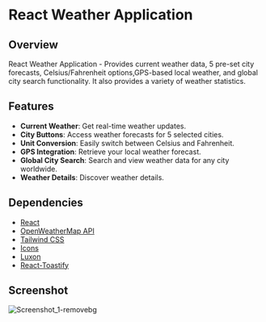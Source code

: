 # React Weather Application

## Overview

React Weather Application - Provides current weather data, 5 pre-set city forecasts, Celsius/Fahrenheit options,GPS-based local weather, and global city search functionality. It also provides a variety of weather statistics.

## Features

- **Current Weather**: Get real-time weather updates.
- **City Buttons**: Access weather forecasts for 5 selected cities.
- **Unit Conversion**: Easily switch between Celsius and Fahrenheit.
- **GPS Integration**: Retrieve your local weather forecast.
- **Global City Search**: Search and view weather data for any city worldwide.
- **Weather Details**: Discover weather details.

## Dependencies

- [React](https://reactjs.org/)
- [OpenWeatherMap API](https://openweathermap.org/api)
- [Tailwind CSS](https://tailwindcss.com/docs/guides/create-react-app)
- [Icons](https://iconscout.com/unicons)
- [Luxon](https://www.npmjs.com/package/luxon)
- [React-Toastify](https://www.npmjs.com/package/react-toastify)

## Screenshot

![Screenshot_1-removebg](https://github.com/IKaramitsos/ReactWeatherApp/assets/63364209/7ea1d502-14b0-4e0e-a271-e58faf4f9c2d)
